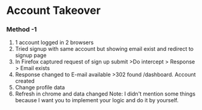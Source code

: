 # Account Takeover
### Method -1 
1. 1 account logged in 2 browsers
2. Tried signup with same account but showing email exist and redirect to signup page
3. In Firefox captured request of sign up submit >Do intercept > Response > Email exists
4. Response changed to E-mail available >302 found /dashboard. Account created
5. Change profile data
6. Refresh in chrome and data changed
Note: I didn't mention some things because I want you to implement your logic and do it by yourself.
